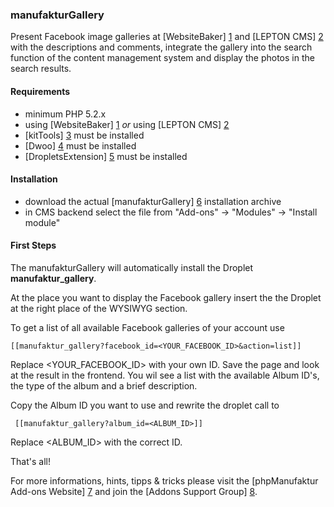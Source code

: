 ### manufakturGallery

Present Facebook image galleries at [WebsiteBaker] [1] and [LEPTON CMS] [2] with the descriptions and comments, integrate the gallery into the search function of the content management system and display the photos in the search results.

#### Requirements

* minimum PHP 5.2.x
* using [WebsiteBaker] [1] _or_ using [LEPTON CMS] [2]
* [kitTools] [3] must be installed
* [Dwoo] [4] must be installed
* [DropletsExtension] [5] must be installed

#### Installation

* download the actual [manufakturGallery] [6] installation archive
* in CMS backend select the file from "Add-ons" -> "Modules" -> "Install module"

#### First Steps

The manufakturGallery will automatically install the Droplet **manufaktur_gallery**.

At the place you want to display the Facebook gallery insert the the Droplet at the right place of the WYSIWYG section.

To get a list of all available Facebook galleries of your account use

    [[manufaktur_gallery?facebook_id=<YOUR_FACEBOOK_ID>&action=list]]
    
Replace <YOUR_FACEBOOK_ID> with your own ID. Save the page and look at the result in the frontend. You wil see a list with the available Album ID's, the type of the album and a brief description.

Copy the Album ID you want to use and rewrite the droplet call to

     [[manufaktur_gallery?album_id=<ALBUM_ID>]] 
     
Replace <ALBUM_ID> with the correct ID.

That's all!

For more informations, hints, tipps & tricks please visit the [phpManufaktur Add-ons Website] [7] and join the [Addons Support Group] [8].  

[1]: http://websitebaker2.org "WebsiteBaker Content Management System"
[2]: http://lepton-cms.org "LEPTON CMS"
[3]: https://addons.phpmanufaktur.de/de/name/kittools.php
[4]: https://addons.phpmanufaktur.de/de/name/dwoo.php
[5]: https://addons.phpmanufaktur.de/de/name/dropletsextension.php
[6]: https://addons.phpmanufaktur.de/de/downloads.php
[7]: https://addons.phpmanufaktur.de/de/name/manufakturgallery.php
[8]: https://phpmanufaktur.de/support
